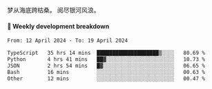 梦从海底跨枯桑。
阅尽银河风浪。


#### 📝 Weekly development breakdown

<!--START_SECTION:waka-->

```txt
From: 12 April 2024 - To: 19 April 2024

TypeScript   35 hrs 14 mins  ████████████████████▒░░░░   80.69 %
Python       4 hrs 41 mins   ██▓░░░░░░░░░░░░░░░░░░░░░░   10.73 %
JSON         2 hrs 54 mins   █▓░░░░░░░░░░░░░░░░░░░░░░░   06.65 %
Bash         16 mins         ░░░░░░░░░░░░░░░░░░░░░░░░░   00.63 %
Other        12 mins         ░░░░░░░░░░░░░░░░░░░░░░░░░   00.47 %
```

<!--END_SECTION:waka-->



